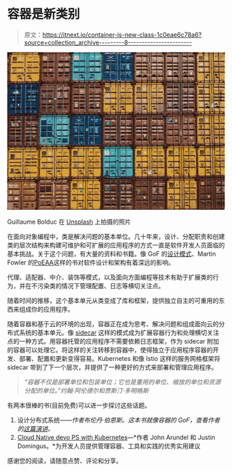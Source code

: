 # 容器是新类别

> 原文：<https://itnext.io/container-is-new-class-1c0eae6c78a6?source=collection_archive---------8----------------------->

![](img/1f3b71817d5ff8de8d071da0568476bd.png)

Guillaume Bolduc 在 [Unsplash](https://unsplash.com?utm_source=medium&utm_medium=referral) 上拍摄的照片

在面向对象编程中，类是解决问题的基本单位。几十年来，设计、分配职责和创建类的层次结构来构建可维护和可扩展的应用程序的方式一直是软件开发人员面临的基本挑战。关于这个问题，有大量的资料和书籍。像 GoF 的[设计模式](https://goo.gl/LhtQmD)、Martin Fowler 的[PoEAA](https://goo.gl/cah5Df)这样的书对软件设计和架构有着深远的影响。

代理、适配器、中介、装饰等模式，以及面向方面编程等技术有助于扩展类的行为，并在不污染类的情况下管理配置、日志等横切关注点。

随着时间的推移，这个基本单元从类变成了库和框架，提供独立自主的可重用的东西来组成你的应用程序。

随着容器和基于云的环境的出现，容器正在成为思考、解决问题和组成面向云的分布式系统的基本单元。像 [sidecar](https://goo.gl/HXwMnj) 这样的模式成为扩展容器行为和处理横切关注点的一种方式。用容器托管的应用程序不需要依赖日志框架，作为 sidecar 附加的容器可以处理它。将这样的关注转移到容器中，使得独立于应用程序容器的开发、部署、配置和更新变得容易。Kubernetes 和像 Istio 这样的服务网格框架将 sidecar 带到了下一个层次，并提供了一种更好的方式来部署和管理应用程序。

> *“容器不仅是部署单位和包装单位；它也是重用的单位、缩放的单位和资源分配的单位。”约翰·阿伦德尔和贾斯汀·多明格斯*

有两本很棒的书(目前免费)可以进一步探讨这些话题。

1.  设计分布式系统——*作者布伦丹·伯恩斯。这本书就像容器的 GoF，查看作者的[这篇演讲](https://goo.gl/mQju7j)。*
2.  [Cloud Native devo PS with Kubernetes](https://goo.gl/z9dFrV)—*作者 John Arundel 和 Justin Domingus。*为开发人员提供管理容器、工具和实践的优秀实用建议

感谢您的阅读，请随意点赞、评论和分享。